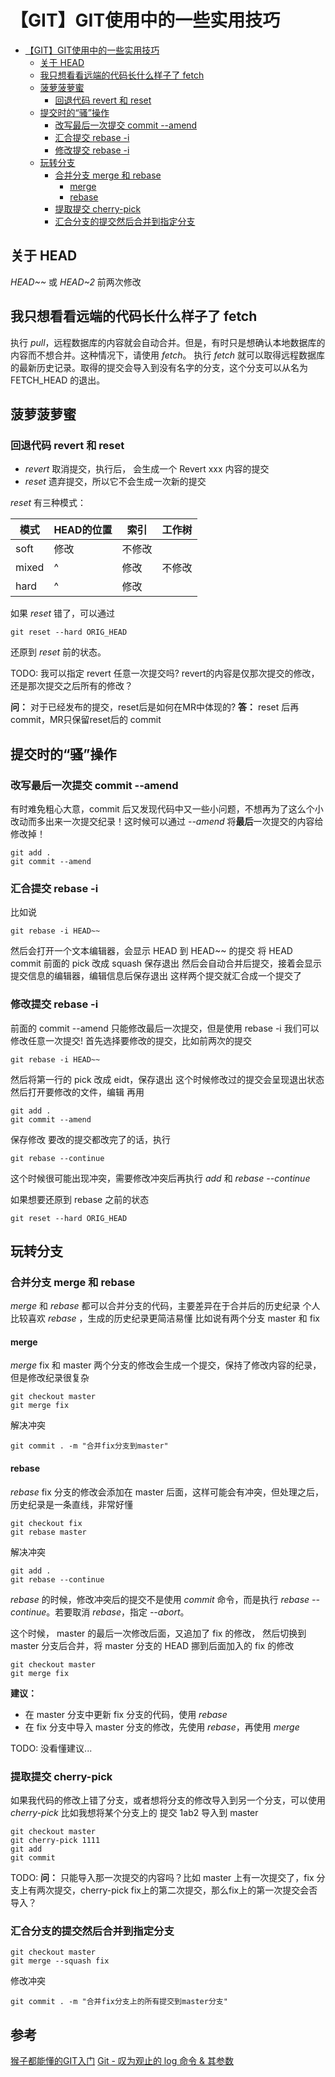 # 【GIT】GIT使用中的一些实用技巧

<!-- @import "[TOC]" {cmd="toc" depthFrom=2 depthTo=6 orderedList=false} -->

<!-- code_chunk_output -->

- [【GIT】GIT使用中的一些实用技巧](#gitgit使用中的一些实用技巧)
  - [关于 HEAD](#关于-head)
  - [我只想看看远端的代码长什么样子了 fetch](#我只想看看远端的代码长什么样子了-fetch)
  - [菠萝菠萝蜜](#菠萝菠萝蜜)
    - [回退代码 revert 和 reset](#回退代码-revert-和-reset)
  - [提交时的“骚”操作](#提交时的骚操作)
    - [改写最后一次提交 commit --amend](#改写最后一次提交-commit-amend)
    - [汇合提交 rebase -i](#汇合提交-rebase-i)
    - [修改提交 rebase -i](#修改提交-rebase-i)
  - [玩转分支](#玩转分支)
    - [合并分支 merge 和 rebase](#合并分支-merge-和-rebase)
      - [merge](#merge)
      - [rebase](#rebase)
    - [提取提交 cherry-pick](#提取提交-cherry-pick)
    - [汇合分支的提交然后合并到指定分支](#汇合分支的提交然后合并到指定分支)

<!-- /code_chunk_output -->

## 关于 HEAD

*HEAD~~* 或 *HEAD~2* 前两次修改

## 我只想看看远端的代码长什么样子了 fetch

执行 *pull*，远程数据库的内容就会自动合并。但是，有时只是想确认本地数据库的内容而不想合并。这种情况下，请使用 *fetch*。
执行 *fetch* 就可以取得远程数据库的最新历史记录。取得的提交会导入到没有名字的分支，这个分支可以从名为 FETCH_HEAD 的退出。

## 菠萝菠萝蜜

### 回退代码 revert 和 reset

- *revert*  取消提交，执行后， 会生成一个 Revert xxx 内容的提交
- *reset*  遗弃提交，所以它不会生成一次新的提交

*reset* 有三种模式：

| 模式  | HEAD的位置 |  索引  | 工作树 |
| ----- | ---------- | ------ | ------ |
| soft  | 修改       | 不修改 | |
| mixed | ^       | 修改   | 不修改 |
| hard  | ^       | 修改   |    |

如果 *reset* 错了，可以通过

```shell
git reset --hard ORIG_HEAD
```

还原到 *reset* 前的状态。

TODO: 我可以指定 revert 任意一次提交吗? revert的内容是仅那次提交的修改，还是那次提交之后所有的修改？

**问：** 对于已经发布的提交，reset后是如何在MR中体现的?
**答：** reset 后再 commit，MR只保留reset后的 commit

## 提交时的“骚”操作

### 改写最后一次提交 commit --amend

有时难免粗心大意，commit 后又发现代码中又一些小问题，不想再为了这么个小改动而多出来一次提交纪录！这时候可以通过 *--amend* 将**最后**一次提交的内容给修改掉！

```shell
git add .
git commit --amend
```

### 汇合提交 rebase -i

比如说

```shell
git rebase -i HEAD~~
```

然后会打开一个文本编辑器，会显示 HEAD 到 HEAD~~ 的提交
将 HEAD commit 前面的 pick 改成 squash
保存退出
然后会自动合并后提交，接着会显示提交信息的编辑器，编辑信息后保存退出
这样两个提交就汇合成一个提交了

### 修改提交 rebase -i

前面的 commit --amend 只能修改最后一次提交，但是使用 rebase -i 我们可以修改任意一次提交!
首先选择要修改的提交，比如前两次的提交

```shell
git rebase -i HEAD~~
```

然后将第一行的 pick 改成 eidt，保存退出
这个时候修改过的提交会呈现退出状态
然后打开要修改的文件，编辑
再用

```shell
git add .
git commit --amend
```

保存修改
要改的提交都改完了的话，执行

```shell
git rebase --continue
```

这个时候很可能出现冲突，需要修改冲突后再执行 *add* 和 *rebase --continue*

如果想要还原到 rebase 之前的状态

```shell
git reset --hard ORIG_HEAD
```

## 玩转分支

### 合并分支 merge 和 rebase

*merge* 和 *rebase* 都可以合并分支的代码，主要差异在于合并后的历史纪录
个人比较喜欢 *rebase* ，生成的历史纪录更简洁易懂
比如说有两个分支 master 和 fix

#### merge

*merge* fix 和 master 两个分支的修改会生成一个提交，保持了修改内容的纪录，但是修改纪录很复杂

```shell
git checkout master
git merge fix
```

解决冲突

```shell
git commit . -m "合并fix分支到master"
```

#### rebase

*rebase* fix 分支的修改会添加在 master 后面，这样可能会有冲突，但处理之后，历史纪录是一条直线，非常好懂

```shell
git checkout fix
git rebase master
```

解决冲突

```shell
git add .
git rebase --continue
```

*rebase* 的时候，修改冲突后的提交不是使用 *commit* 命令，而是执行 *rebase --continue*。若要取消 *rebase*，指定 *--abort*。

这个时候， master 的最后一次修改后面，又追加了 fix 的修改，
然后切换到 master 分支后合并，将 master 分支的 HEAD 挪到后面加入的 fix 的修改

```shell
git checkout master
git merge fix
```

**建议：**

- 在 master 分支中更新 fix 分支的代码，使用 *rebase*
- 在 fix 分支中导入 master 分支的修改，先使用 *rebase*，再使用 *merge*

TODO: 没看懂建议...

### 提取提交 cherry-pick

如果我代码的修改上错了分支，或者想将分支的修改导入到另一个分支，可以使用 *cherry-pick*
比如我想将某个分支上的 提交 1ab2 导入到  master

```shell
git checkout master
git cherry-pick 1111
git add
git commit
```

TODO: **问：** 只能导入那一次提交的内容吗？比如 master 上有一次提交了，fix 分支上有两次提交，cherry-pick fix上的第二次提交，那么fix上的第一次提交会否导入？

### 汇合分支的提交然后合并到指定分支

```shell
git checkout master
git merge --squash fix
```

修改冲突

```shell
git commit . -m "合并fix分支上的所有提交到master分支"
```

## 参考

[猴子都能懂的GIT入门](https://backlog.com/git-tutorial/cn/reference)
[Git - 叹为观止的 log 命令 & 其参数](https://blog.csdn.net/qq_32452623/article/details/79599503)
